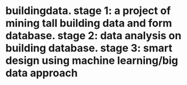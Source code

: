 # buildingdata. stage 1: a project of mining tall building data and form database. stage 2: data analysis on building database. stage 3: smart design using machine learning/big data approach
